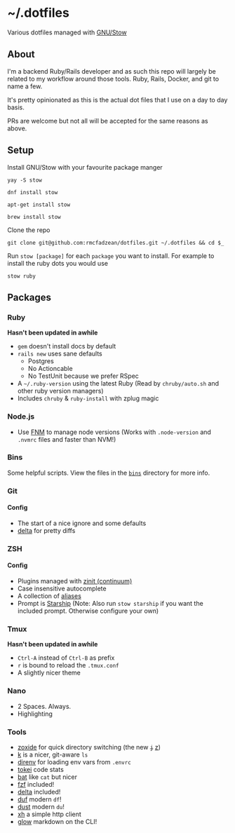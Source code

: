 # ~/.dotfiles

Various dotfiles managed with [GNU/Stow](https://www.gnu.org/software/stow/)

## About

I'm a backend Ruby/Rails developer and as such this repo will largely be related to my workflow around those tools. Ruby, Rails, Docker, and git to name a few.

It's pretty opinionated as this is the actual dot files that I use on a day to day basis.

PRs are welcome but not all will be accepted for the same reasons as above.

## Setup

Install GNU/Stow with your favourite package manger

`yay -S stow`

`dnf install stow`

`apt-get install stow`

`brew install stow`

Clone the repo

`git clone git@github.com:rmcfadzean/dotfiles.git ~/.dotfiles && cd $_`

Run `stow [package]` for each `package` you want to install. For example to install the ruby dots you would use

`stow ruby`

## Packages

### Ruby

**Hasn't been updated in awhile**

- `gem` doesn't install docs by default
- `rails new` uses sane defaults
  - Postgres
  - No Actioncable
  - No TestUnit because we prefer RSpec
- A `~/.ruby-version` using the latest Ruby (Read by `chruby/auto.sh` and other ruby version managers)
- Includes `chruby` & `ruby-install` with zplug magic

### Node.js

- Use [FNM](https://github.com/Schniz/fnm) to manage node versions (Works with `.node-version` and `.nvmrc` files and faster than NVM!)

### Bins

Some helpful scripts. View the files in the [`bins`](./bins/) directory for more info.

### Git

#### Config

- The start of a nice ignore and some defaults
- [delta](https://github.com/dandavison/delta) for pretty diffs

### ZSH

#### Config

- Plugins managed with [zinit (continuum)](https://github.com/zdharma-continuum/zinit)
- Case insensitive autocomplete
- A collection of [aliases](../blob/master/zsh/.zsh/aliases.zsh)
- Prompt is [Starship](https://starship.rs/) (Note: Also run `stow starship` if you want the included prompt. Otherwise configure your own)

### Tmux

**Hasn't been updated in awhile**

- `Ctrl-A` instead of `Ctrl-B` as prefix
- `r` is bound to reload the `.tmux.conf`
- A slightly nicer theme

### Nano

- 2 Spaces. Always.
- Highlighting

### Tools

- [zoxide](https://github.com/ajeetdsouza/zoxide) for quick directory switching (the new ~~`j`~~ [z](https://github.com/rupa/z))
- [k](https://github.com/supercrabtree/k) is a nicer, git-aware `ls`
- [direnv](https://direnv.net/) for loading env vars from `.envrc`
- [tokei](https://github.com/XAMPPRocky/tokei) code stats
- [bat](https://github.com/sharkdp/bat) like `cat` but nicer
- [fzf](https://github.com/junegunn/fzf-bin) included!
- [delta](https://github.com/dandavison/delta) included!
- [duf](https://github.com/muesli/duf) modern `df`!
- [dust](https://github.com/bootandy/dust) modern `du`!
- [xh](https://github.com/ducaale/xh) a simple http client
- [glow](https://github.com/charmbracelet/glow) markdown on the CLI!
